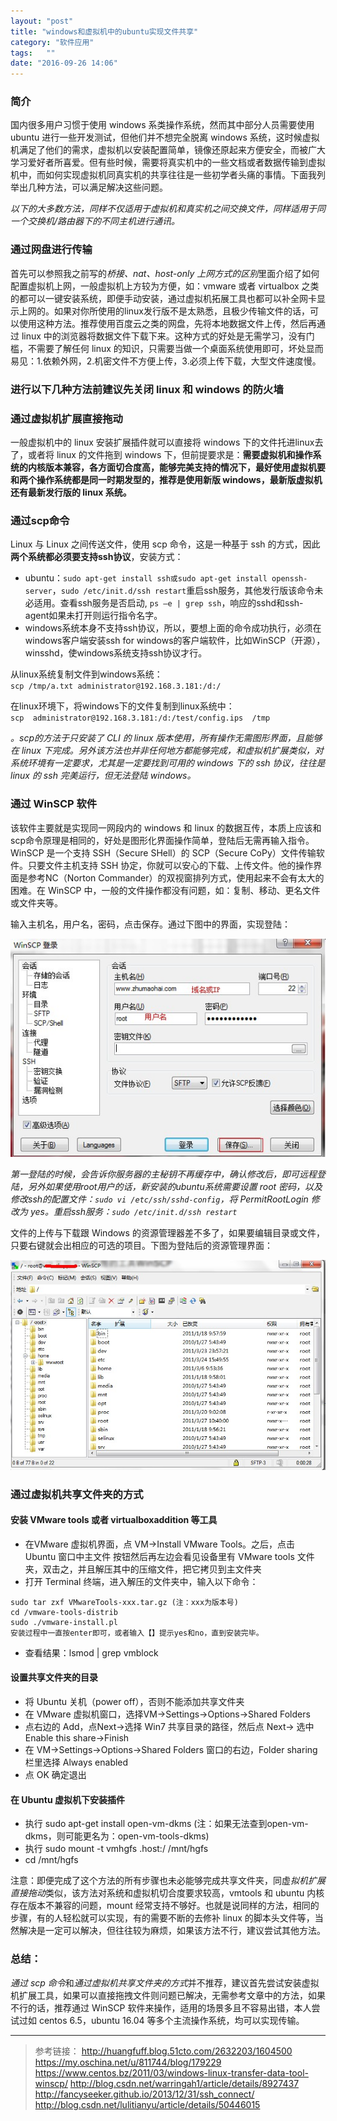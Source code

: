 ```yaml
---
layout: "post"
title: "windows和虚拟机中的ubuntu实现文件共享"
category: "软件应用"
tags:   ""
date: "2016-09-26 14:06"
---
```


### 简介

国内很多用户习惯于使用 windows 系类操作系统，然而其中部分人员需要使用 ubuntu 进行一些开发测试，但他们并不想完全脱离 windows 系统，这时候虚拟机满足了他们的需求，虚拟机以安装配置简单，镜像还原起来方便安全，而被广大学习爱好者所喜爱。但有些时候，需要将真实机中的一些文档或者数据传输到虚拟机中，而如何实现虚拟机同真实机的共享往往是一些初学者头痛的事情。下面我列举出几种方法，可以满足解决这些问题。

*以下的大多数方法，同样不仅适用于虚拟机和真实机之间交换文件，同样适用于同一个交换机/路由器下的不同主机进行通讯。*

### 通过网盘进行传输

首先可以参照我之前写的*桥接、nat、host-only 上网方式的区别*里面介绍了如何配置虚拟机上网，一般虚拟机上方较为方便，如：vmware 或者 virtualbox 之类的都可以一键安装系统，即便手动安装，通过虚拟机拓展工具也都可以补全网卡显示上网的。如果对你所使用的linux发行版不是太熟悉，且极少传输文件的话，可以使用这种方法。推荐使用百度云之类的网盘，先将本地数据文件上传，然后再通过 linux 中的浏览器将数据文件下载下来。这种方式的好处是无需学习，没有门槛，不需要了解任何 linux 的知识，只需要当做一个桌面系统使用即可，坏处显而易见：1.依赖外网，2.机密文件不方便上传，3.必须上传下载，大型文件速度慢。

<!-- more -->

### **进行以下几种方法前建议先关闭 linux 和 windows 的防火墙**

### 通过虚拟机扩展直接拖动

一般虚拟机中的 linux 安装扩展插件就可以直接将 windows 下的文件托进linux去了，或者将 linux 的文件拖到 windows 下，但前提要求是：**需要虚拟机和操作系统的内核版本兼容，各方面切合度高，能够完美支持的情况下，最好使用虚拟机要和两个操作系统都是同一时期发型的，推荐是使用新版 windows，最新版虚拟机还有最新发行版的 linux 系统。**

### 通过scp命令

Linux 与 Linux 之间传送文件，使用 scp 命令，这是一种基于 ssh 的方式，因此**两个系统都必须要支持ssh协议**，安装方式：

- ubuntu：`sudo apt-get install ssh或sudo apt-get install openssh-server`，`sudo /etc/init.d/ssh restart`重启ssh服务，其他发行版该命令未必适用。查看ssh服务是否启动, `ps –e | grep ssh`，响应的sshd和ssh-agent如果未打开则运行指令名字。
- windows系统本身不支持ssh协议，所以，要想上面的命令成功执行，必须在windows客户端安装ssh for windows的客户端软件，比如WinSCP（开源），winsshd，使windows系统支持ssh协议才行。

从linux系统复制文件到windows系统：  
`scp /tmp/a.txt administrator@192.168.3.181:/d:/`

在linux环境下，将windows下的文件复制到linux系统中：  
`scp  administrator@192.168.3.181:/d:/test/config.ips  /tmp`

*。scp的方法于只安装了 CLI 的 linux 版本使用，所有操作无需图形界面，且能够在 linux 下完成。另外该方法也并非任何地方都能够完成，和虚拟机扩展类似，对系统环境有一定要求，尤其是一定要找到可用的 windows 下的 ssh 协议，往往是 linux 的 ssh 完美运行，但无法登陆 windows。*

### 通过 WinSCP 软件

该软件主要就是实现同一网段内的 windows 和 linux 的数据互传，本质上应该和scp命令原理是相同的，好处是图形化界面操作简单，登陆后无需再输入指令。WinSCP 是一个支持 SSH（Secure SHell）的 SCP（Secure CoPy）文件传输软件。只要文件主机支持 SSH 协定，你就可以安心的下载、上传文件。他的操作界面是参考NC（Norton Commander）的双视窗排列方式，使用起来不会有太大的困难。在 WinSCP 中，一般的文件操作都没有问题，如：复制、移动、更名文件或文件夹等。

输入主机名，用户名，密码，点击保存。通过下图中的界面，实现登陆：

![](https://raw.githubusercontent.com/noparkinghere/noparkinghere.github.io/master/img/2016-09-26-windows7%E5%92%8C%E8%99%9A%E6%8B%9F%E6%9C%BA%E4%B8%AD%E7%9A%84ubuntu%E5%AE%9E%E7%8E%B0%E6%96%87%E4%BB%B6%E5%85%B1%E4%BA%AB/1.jpg)

*第一登陆的时候，会告诉你服务器的主秘钥不再缓存中，确认修改后，即可远程登陆，另外如果使用root用户的话，新安装的ubuntu系统需要设置 root 密码，以及修改ssh的配置文件：`sudo vi /etc/ssh/sshd-config`，将 PermitRootLogin 修改为 yes。重启ssh服务：`sudo /etc/init.d/ssh restart`*

文件的上传与下载跟 Windows 的资源管理器差不多了，如果要编辑目录或文件，只要右键就会出相应的可选的项目。下图为登陆后的资源管理界面：

![](https://raw.githubusercontent.com/noparkinghere/noparkinghere.github.io/master/img/2016-09-26-windows7%E5%92%8C%E8%99%9A%E6%8B%9F%E6%9C%BA%E4%B8%AD%E7%9A%84ubuntu%E5%AE%9E%E7%8E%B0%E6%96%87%E4%BB%B6%E5%85%B1%E4%BA%AB/2.jpg)


### 通过虚拟机共享文件夹的方式

#### 安装 VMware tools 或者 virtualboxaddition 等工具

- 在VMware 虚拟机界面，点 VM->Install VMware Tools。之后，点击 Ubuntu 窗口中主文件 按钮然后再左边会看见设备里有 VMware tools 文件夹，双击之，并且解压其中的压缩文件，把它拷贝到主文件夹
- 打开 Terminal 终端，进入解压的文件夹中，输入以下命令：

```
sudo tar zxf VMwareTools-xxx.tar.gz (注：xxx为版本号)
cd /vmware-tools-distrib
sudo ./vmware-install.pl
安装过程中一直按enter即可，或者输入【】提示yes和no，直到安装完毕。
```

- 查看结果：lsmod | grep vmblock

#### 设置共享文件夹的目录

- 将 Ubuntu 关机（power off），否则不能添加共享文件夹
- 在 VMware 虚拟机窗口，选择VM->Settings->Options->Shared Folders
- 点右边的 Add，点Next->选择 Win7 共享目录的路径，然后点 Next-> 选中 Enable this share->Finish
- 在 VM->Settings->Options->Shared Folders 窗口的右边，Folder sharing 栏里选择 Always enabled
- 点 OK 确定退出

#### 在 Ubuntu 虚拟机下安装插件

- 执行 sudo apt-get install open-vm-dkms (注：如果无法查到open-vm-dkms，则可能更名为：open-vm-tools-dkms)
- 执行 sudo mount -t vmhgfs .host:/ /mnt/hgfs 
- cd /mnt/hgfs

注意：即便完成了这个方法的所有步骤也未必能够完成共享文件夹，同虚*拟机扩展直接拖动*类似，该方法对系统和虚拟机切合度要求较高，vmtools 和 ubuntu 内核存在版本不兼容的问题，mount 经常支持不够好。也就是说同样的方法，相同的步骤，有的人轻松就可以实现，有的需要不断的去修补 linux 的脚本头文件等，当然解决是一定可以解决，但往往较为麻烦，如果该方法不行，建议尝试其他方法。

### 总结：

*通过 scp 命令*和*通过虚拟机共享文件夹的方式*并不推荐，建议首先尝试安装虚拟机扩展工具，如果可以直接拖拽文件则问题已解决，无需参考文章中的方法，如果不行的话，推荐通过 WinSCP 软件来操作，适用的场景多且不容易出错，本人尝试过如 centos 6.5，ubuntu 16.04 等多个主流操作系统，均可以实现传输。


***

> 参考链接：
> http://huangfuff.blog.51cto.com/2632203/1604500
> https://my.oschina.net/u/811744/blog/179229
> https://www.centos.bz/2011/03/windows-linux-transfer-data-tool-winscp/
> http://blog.csdn.net/warringah1/article/details/8927437
> http://fancyseeker.github.io/2013/12/31/ssh_connect/
> http://blog.csdn.net/lulitianyu/article/details/50446015
